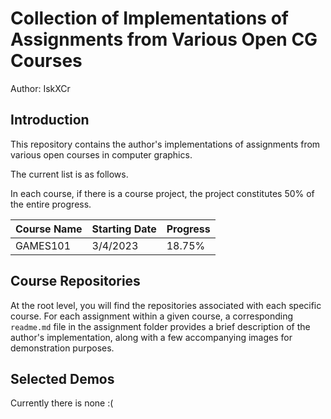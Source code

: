 # Collection of Implementations of Assignments from Various Open CG Courses
Author: IskXCr

## Introduction
This repository contains the author's implementations of assignments from various open courses in computer graphics.

The current list is as follows. 

In each course, if there is a course project, the project constitutes 50% of the entire progress.

| Course Name | Starting Date | Progress |
| ----------- | ------------- | -------- |
| GAMES101    | 3/4/2023      | 18.75%   |



## Course Repositories

At the root level, you will find the repositories associated with each specific course. For each assignment within a given course, a corresponding `readme.md` file in the assignment folder provides a brief description of the author's implementation, along with a few accompanying images for demonstration purposes.



## Selected Demos

Currently there is none :(


